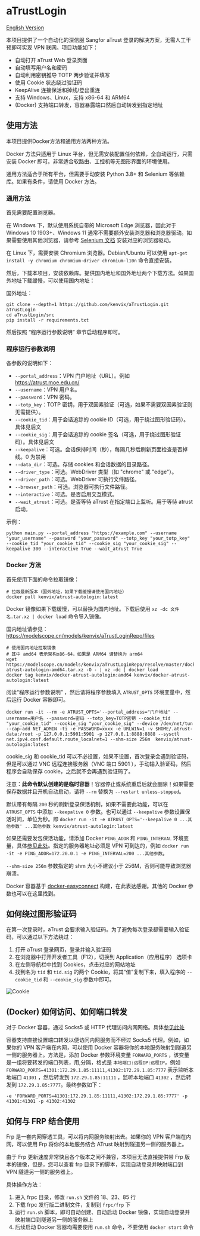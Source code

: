 # aTrustLogin

[English Version](/README.en.md)

本项目提供了一个自动化的深信服 Sangfor aTrust 登录的解决方案，无需人工干预即可实现 VPN 联网。项目功能如下：

- 自动打开 aTrust Web 登录页面
- 自动填写用户名和密码
- 自动利用密钥推导 TOTP 两步验证并填写
- 使用 Cookie 状态绕过验证码
- KeepAlive 连接保活和掉线/登出重连
- 支持 Windows、Linux，支持 x86-64 和 ARM64
- (Docker) 支持端口转发，容器暴露端口然后自动转发到指定地址

## 使用方法
本项目提供Docker方法和通用方法两种方法。

Docker 方法只适用于 Linux 平台，但无需安装配置任何依赖，全自动运行，只需安装 Docker 即可。非常适合软路由、工控机等无图形界面的环境使用。

通用方法适合于所有平台，但需要手动安装 Python 3.8+ 和 Selenium 等依赖库。如果有条件，请使用 Docker 方法。

### 通用方法

首先需要配置浏览器。

在 Windows 下，默认使用系统自带的 Microsoft Edge 浏览器，因此对于 Windows 10 1903+、Windows 11 通常不需要额外安装浏览器和浏览器驱动。如果需要使用其他浏览器，请参考 [Selenium 文档](https://www.selenium.dev/documentation/en/webdriver/driver_requirements/) 安装对应的浏览器驱动。

在 Linux 下，需要安装 Chromium 浏览器。Debian/Ubuntu 可以使用 `apt-get install -y chromium chromium-driver chromium-l10n` 命令直接安装。

然后，下载本项目，安装依赖库。提供国内地址和国外地址两个下载方法。如果国外地址下载缓慢，可以使用国内地址：

国外地址：

```shell
git clone --depth=1 https://github.com/kenvix/aTrustLogin.git aTrustLogin
cd aTrustLogin/src
pip install -r requirements.txt
```

然后按照 “程序运行参数说明” 章节启动程序即可。

### 程序运行参数说明

各参数的说明如下：

- `--portal_address`：VPN 门户地址（URL）。例如 https://atrust.moe.edu.cn/
- `--username`：VPN 用户名。
- `--password`：VPN 密码。
- `--totp_key`：TOTP 密钥，用于双因素验证（可选，如果不需要双因素验证则无需提供）。
- `--cookie_tid`：用于会话追踪的 cookie ID（可选，用于绕过图形验证码）。具体见后文
- `--cookie_sig`：用于会话追踪的 cookie 签名（可选，用于绕过图形验证码）。具体见后文
- `--keepalive`：可选。会话保持时间（秒），每隔几秒后刷新页面检查是否掉线。0 为禁用
- `--data_dir`：可选。存储 cookies 和会话数据的目录路径。
- `--driver_type`：可选。WebDriver 类型（如 "chrome" 或 "edge"）。
- `--driver_path`：可选。WebDriver 可执行文件路径。
- `--browser_path`：可选。浏览器可执行文件路径。
- `--interactive`：可选。是否启用交互模式。
- `--wait_atrust`：可选。是否等待 aTrust 在指定端口上监听。用于等待 atrust 启动。

示例：

```shell
python main.py --portal_address "https://example.com" --username "your_username" --password "your_password" --totp_key "your_totp_key" --cookie_tid "your_cookie_tid" --cookie_sig "your_cookie_sig" --keepalive 300 --interactive True --wait_atrust True
```

### Docker 方法

首先使用下面的命令拉取镜像：

```shell
# 拉取最新版本（国外地址，如果下载缓慢请使用国内地址）
docker pull kenvix/atrust-autologin:latest
```

Docker 镜像如果下载缓慢，可以替换为国内地址。下载后使用 `xz -dc 文件名.tar.xz | docker load` 命令导入镜像。

国内地址请参见：https://modelscope.cn/models/kenvix/aTrustLoginRepo/files

```shell
# 使用国内地址拉取镜像
# 其中 amd64 表示架构x86-64，如果是 ARM64 请替换为 arm64
wget https://modelscope.cn/models/kenvix/aTrustLoginRepo/resolve/master/docker-atrust-autologin-amd64.tar.xz -O - | xz -dc | docker load
docker tag kenvix/docker-atrust-autologin:amd64 kenvix/docker-atrust-autologin:latest
```

阅读“程序运行参数说明” ，然后请将程序参数填入 `ATRUST_OPTS` 环境变量中，然后运行 Docker 容器即可。

```shell
docker run -it --rm -e ATRUST_OPTS='--portal_address="门户地址" --username=用户名 --password=密码 --totp_key=TOTP密钥 --cookie_tid "your_cookie_tid" --cookie_sig "your_cookie_sig" --device /dev/net/tun --cap-add NET_ADMIN -ti -e PASSWORD=xxxx -e URLWIN=1 -v $HOME/.atrust-data:/root -p 127.0.0.1:5901:5901 -p 127.0.0.1:8888:8888 --sysctl net.ipv4.conf.default.route_localnet=1 --shm-size 256m  kenvix/atrust-autologin:latest
```

cookie_sig 和 cookie_tid 可以不必设置，如果不设置，首次登录会遇到验证码，但是可以通过 VNC 远程连接服务器（VNC 端口 5901 ），手动输入验证码，然后程序会自动保存 cookie，之后就不会再遇到验证码了。

注意：**此命令默认创建的是临时容器**！容器停止或系统重启后就会删除！如果需要保存数据并且开机自动启动，请将 `--rm` 替换为 `--restart unless-stopped`。

默认带有每隔 `200` 秒的刷新登录保活机制，如果不需要此功能，可以在 `ATRUST_OPTS` 中添加 `--keepalive 0` 参数。也可以通过 `--keepalive` 参数设置保活时间，单位为秒。即 `docker run -it -e ATRUST_OPTS='--keepalive 0 ...其他参数' ...其他参数 kenvix/atrust-autologin:latest`

如果还需要发包保活功能，请添加 Docker `PING_ADDR` 和 `PING_INTERVAL` 环境变量，具体[参见此处](https://github.com/docker-easyconnect/docker-easyconnect/blob/master/doc/usage.md)。指定的服务器地址必须是 VPN 可到达的，例如 `docker run -it -e PING_ADDR=172.20.0.1 -e PING_INTERVAL=200 ...其他参数`。

`--shm-size 256m` 参数指定的 shm 大小不建议小于 256M，否则可能导致浏览器崩溃。

Docker 容器基于 [docker-easyconnect](https://github.com/docker-easyconnect/docker-easyconnect) 构建，在此表达感谢。其他的 Docker 参数也可以在这里找到。

## 如何绕过图形验证码

在第一次登录时，aTrust 会要求输入验证码。为了避免每次登录都需要输入验证码，可以通过以下方法绕过：

1. 打开 aTrust 登录网页，登录并输入验证码
2. 在浏览器中打开开发者工具（F12），切换到 Application（应用程序） 选项卡
3. 在左侧导航栏中找到 Cookies，点击对应的网站地址
4. 找到名为 `tid` 和 `tid.sig` 的两个 Cookie，将其“值”复制下来，填入程序的 `--cookie_tid` 和 `--cookie_sig` 参数中即可。

![Cookie](doc/cookie.webp)

## (Docker) 如何访问、如何端口转发

对于 Docker 容器，通过 Socks5 或 HTTP 代理访问内网网络。具体[参见此处](https://github.com/docker-easyconnect/docker-easyconnect/blob/master/doc/usage.md#%E4%BB%A3%E7%90%86%E6%9C%8D%E5%8A%A1)

容器支持直接设置端口转发以便访问内网服务而不经过 Socks5 代理。例如，如果你的 VPN 客户端在内网，可以使用 Docker 容器将你的本地服务映射到隧道另一侧的服务器上。方法是，添加 Docker 参数环境变量 `FORWARD_PORTS` ，该变量是一组将要转发的端口列表，用,分隔，格式是 `本地端口:远程IP:远程IP`，例如 `FORWARD_PORTS=41301:172.29.1.85:11111,41302:172.29.1.85:7777` 表示监听本地端口 `41301` ，然后转发到 `172.29.1.85:11111` ，监听本地端口 `41302` ，然后转发到 `172.29.1.85:7777`。最终参数如下：

```shell
-e 'FORWARD_PORTS=41301:172.29.1.85:11111,41302:172.29.1.85:7777' -p 41301:41301 -p 41302:41302
```

## 如何与 FRP 结合使用

Frp 是一套内网穿透工具，可以将内网服务映射出去。如果你的 VPN 客户端在内网，可以使用 Frp 将你的本地服务结合 ATrust 映射到隧道另一侧的服务器上。

由于 Frp 更新速度非常快且各个版本之间不兼容，本项目无法直接提供带 Frp 版本的镜像，但是，您可以查看 frp 目录下的脚本，实现自动登录并映射端口到 VPN 隧道另一侧的服务器上。

具体操作方法：

1. 进入 frpc 目录，修改 `run.sh` 文件的 18、23、85 行
2. 下载 frpc 发行版二进制文件，复制到 `frpc/frp` 下
3. 运行 `run.sh` 脚本，即可自动创建、自动启动 Docker 镜像，实现自动登录并映射端口到隧道另一侧的服务器上
4. 后续启动 Docker 容器均需要使用 `run.sh` 命令，不要使用 `docker start` 命令

